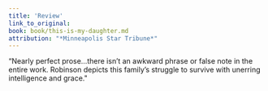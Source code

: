 ```yaml
---
title: 'Review'
link_to_original:
book: book/this-is-my-daughter.md
attribution: "*Minneapolis Star Tribune*"
---
```

“Nearly perfect prose…there isn’t an awkward phrase or false note in the entire work. Robinson depicts this family’s struggle to survive with unerring intelligence and grace."

